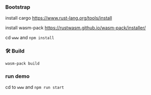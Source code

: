 ### Bootstrap
install cargo https://www.rust-lang.org/tools/install

install wasm-pack https://rustwasm.github.io/wasm-pack/installer/

cd `www` and `npm install`

### 🛠️ Build

```
wasm-pack build
```

### run demo

cd to `www` and `npm run start`
